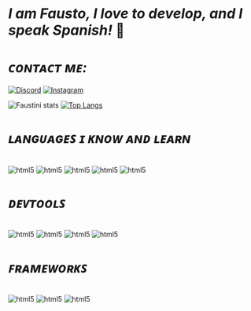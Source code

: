 # ***I am Fausto, I love to develop, and I speak Spanish!*** 🐍

# ***ᴄᴏɴᴛᴀᴄᴛ ᴍᴇ:***
[![Discord](https://img.shields.io/badge/Discord-7289DA?style=for-the-badge&logo=discord&logoColor=white)](https://discord.com/invite/uat)
[![Instagram](https://img.shields.io/badge/Instagram-E4405F?style=for-the-badge&logo=instagram&logoColor=white)](https://www.instagram.com/faustini_x9/)

![Faustini stats](https://github-readme-stats.vercel.app/api?username=Faustini&show_icons=true&theme=dracula) [![Top Langs](https://github-readme-stats.vercel.app/api/top-langs/?username=Faustini&layout=compact)](https://github.com/anuraghazra/github-readme-stats)
#

# ***ʟᴀɴɢᴜᴀɢᴇꜱ ɪ ᴋɴᴏᴡ ᴀɴᴅ ʟᴇᴀʀɴ***

<div style="display: inline_block"><br/>
   <img align="center" alt="html5" src="https://camo.githubusercontent.com/a1b2dac5667822ee0d98ae6d799da61987fd1658dfeb4d2ca6e3c99b1535ebd8/68747470733a2f2f696d672e736869656c64732e696f2f62616467652f707974686f6e2d3336373041303f7374796c653d666f722d7468652d6261646765266c6f676f3d707974686f6e266c6f676f436f6c6f723d666664643534" />
   <img align="center" alt="html5" src="https://img.shields.io/badge/HTML5-E34F26?style=for-the-badge&logo=html5&logoColor=white" />    
   <img align="center" alt="html5" src="https://camo.githubusercontent.com/092bfc6deb6be52fa9368b631fb6cac2efaa069e1a057fb6e99ac776f877fe99/68747470733a2f2f696d672e736869656c64732e696f2f62616467652f632532332d2532333233393132303f7374796c653d666f722d7468652d6261646765266c6f676f3d632d7368617270266c6f676f436f6c6f723d7768697465" />
   <img align="center" alt="html5" src="https://img.shields.io/badge/C%2B%2B-00599C?style=for-the-badge&logo=c%2B%2B&logoColor=white" /> 
   <img align="center" alt="html5" src="https://www.chetu.com/img/technology-pages/on-demand-developers/golang/logo/go.png" />
</div>
 
 # 

 # ***ᴅᴇᴠᴛᴏᴏʟꜱ***
<div style="display: inline_block"><br/>
   <img align="center" alt="html5" src="https://img.shields.io/badge/Atom-66595C?style=for-the-badge&logo=Atom&logoColor=white" />
   <img align="center" alt="html5" src="https://img.shields.io/badge/PyCharm-000000.svg?&style=for-the-badge&logo=PyCharm&logoColor=white" />
   <img align="center" alt="html5" src="https://img.shields.io/badge/Visual_Studio-5C2D91?style=for-the-badge&logo=visual%20studio&logoColor=white" />
   <img align="center" alt="html5" src="https://img.shields.io/badge/Visual_Studio_Code-0078D4?style=for-the-badge&logo=visual%20studio%20code&logoColor=white" />
 
 #

 # ***ꜰʀᴀᴍᴇᴡᴏʀᴋꜱ***

<div style="display: inline_block"><br/>
  <img align="center" alt="html5" src="https://camo.githubusercontent.com/918fce8d50581bd97b7133e677a78ed2cad14f970522f219daaeb6d1c81060e1/68747470733a2f2f696d672e736869656c64732e696f2f62616467652f6d7973716c2d2532333030662e7376673f7374796c653d666f722d7468652d6261646765266c6f676f3d6d7973716c266c6f676f436f6c6f723d7768697465" /> 
  <img align="center" alt="html5" src="https://camo.githubusercontent.com/a1eae878fdd3d1c1b687992ca74e5cac85f4b68e60a6efaa7bc8dc9883b71229/68747470733a2f2f696d672e736869656c64732e696f2f62616467652f4e6f64652e6a732d3333393933333f7374796c653d666f722d7468652d6261646765266c6f676f3d6e6f6465646f746a73266c6f676f436f6c6f723d7768697465" />   
  <img align="center" alt="html5" src="https://img.shields.io/badge/Django-092E20?style=for-the-badge&logo=django&logoColor=white" />

</div>    

#
